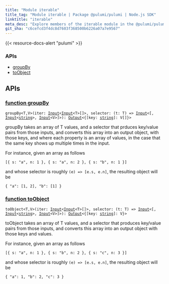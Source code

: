 ```yaml
---
title: "Module iterable"
title_tag: "Module iterable | Package @pulumi/pulumi | Node.js SDK"
linktitle: "iterable"
meta_desc: "Explore members of the iterable module in the @pulumi/pulumi package."
git_sha: "c6cefcd3f4dc8d7603f368500b6226a07a7e9567"
---
```


<!-- WARNING: this page was generated by a tool. Do not edit it by hand. -->
<!-- To change it, please see https://github.com/pulumi/docs/tree/master/tools/tscdocgen. -->

{{< resource-docs-alert "pulumi" >}}






<h3>APIs</h3>
<ul class="api">
    <li><a href="#groupBy"><span class="symbol api"></span>groupBy</a></li>
    <li><a href="#toObject"><span class="symbol api"></span>toObject</a></li>
</ul>




<h2 id="apis">APIs</h2>
<h3 class="pdoc-module-header" id="groupBy" data-link-title="groupBy">
    <a href="https://github.com/pulumi/pulumi/blob/c6cefcd3f4dc8d7603f368500b6226a07a7e9567/sdk/nodejs/iterable/index.ts#L61">
        function <strong>groupBy</strong>
    </a>
</h3>


<pre class="highlight"><code><span class='kd'></span>groupBy&lt;T,V&gt;(iter: <a href='/docs/reference/pkg/nodejs/pulumi/pulumi/#Input'>Input</a>&lt;<a href='/docs/reference/pkg/nodejs/pulumi/pulumi/#Input'>Input</a>&lt;T&gt;[]&gt;, selector: (t: T) => <a href='/docs/reference/pkg/nodejs/pulumi/pulumi/#Input'>Input</a>&lt;[, <a href='/docs/reference/pkg/nodejs/pulumi/pulumi/#Input'>Input</a>&lt;<span class='kd'><a href='https://developer.mozilla.org/en-US/docs/Web/JavaScript/Reference/Global_Objects/String'>string</a></span>&gt;, <a href='/docs/reference/pkg/nodejs/pulumi/pulumi/#Input'>Input</a>&lt;V&gt;]&gt;): <a href='/docs/reference/pkg/nodejs/pulumi/pulumi/#Output'>Output</a>&lt;{[key: <span class='kd'><a href='https://developer.mozilla.org/en-US/docs/Web/JavaScript/Reference/Global_Objects/String'>string</a></span>]: V[]}&gt;</code></pre>


groupBy takes an array of T values, and a selector that prduces key/value pairs from those inputs,
and converts this array into an output object, with those keys, and where each property is an array of values,
in the case that the same key shows up multiple times in the input.

For instance, given an array as follows

    [{ s: "a", n: 1 }, { s: "a", n: 2 }, { s: "b", n: 1 }]

and whose selector is roughly `(e) => [e.s, e.n]`, the resulting object will be

    { "a": [1, 2], "b": [1] }


<h3 class="pdoc-module-header" id="toObject" data-link-title="toObject">
    <a href="https://github.com/pulumi/pulumi/blob/c6cefcd3f4dc8d7603f368500b6226a07a7e9567/sdk/nodejs/iterable/index.ts#L30">
        function <strong>toObject</strong>
    </a>
</h3>


<pre class="highlight"><code><span class='kd'></span>toObject&lt;T,V&gt;(iter: <a href='/docs/reference/pkg/nodejs/pulumi/pulumi/#Input'>Input</a>&lt;<a href='/docs/reference/pkg/nodejs/pulumi/pulumi/#Input'>Input</a>&lt;T&gt;[]&gt;, selector: (t: T) => <a href='/docs/reference/pkg/nodejs/pulumi/pulumi/#Input'>Input</a>&lt;[, <a href='/docs/reference/pkg/nodejs/pulumi/pulumi/#Input'>Input</a>&lt;<span class='kd'><a href='https://developer.mozilla.org/en-US/docs/Web/JavaScript/Reference/Global_Objects/String'>string</a></span>&gt;, <a href='/docs/reference/pkg/nodejs/pulumi/pulumi/#Input'>Input</a>&lt;V&gt;]&gt;): <a href='/docs/reference/pkg/nodejs/pulumi/pulumi/#Output'>Output</a>&lt;{[key: <span class='kd'><a href='https://developer.mozilla.org/en-US/docs/Web/JavaScript/Reference/Global_Objects/String'>string</a></span>]: V}&gt;</code></pre>


toObject takes an array of T values, and a selector that produces key/value pairs from those inputs,
and converts this array into an output object with those keys and values.

For instance, given an array as follows

    [{ s: "a", n: 1 }, { s: "b", n: 2 }, { s: "c", n: 3 }]

and whose selector is roughly `(e) => [e.s, e.n]`, the resulting object will be

    { "a": 1, "b": 2, "c": 3 }


